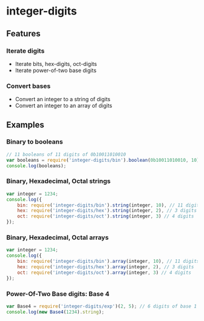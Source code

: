 
# integer-digits

## Features

### Iterate digits

 * Iterate bits, hex-digits, oct-digits
 * Iterate power-of-two base digits

### Convert bases

 * Convert an integer to a string of digits
 * Convert an integer to an array of digits

## Examples

### Binary to booleans

```javascript
// 11 booleans of 11 digits of 0b10011010010
var booleans = require('integer-digits/bin').boolean(0b10011010010, 10);
console.log(booleans);
```

### Binary, Hexadecimal, Octal strings

```javascript
var integer = 1234;
console.log({
	bin: require('integer-digits/bin').string(integer, 10), // 11 digits
	hex: require('integer-digits/hex').string(integer, 2), // 3 digits
	oct: require('integer-digits/oct').string(integer, 3) // 4 digits
});
```

### Binary, Hexadecimal, Octal arrays

```javascript
var integer = 1234;
console.log({
	bin: require('integer-digits/bin').array(integer, 10), // 11 digits
	hex: require('integer-digits/hex').array(integer, 2), // 3 digits
	oct: require('integer-digits/oct').array(integer, 3) // 4 digits
});
```

### Power-Of-Two Base digits: Base 4

```javascript
var Base4 = require('integer-digits/exp')(2, 5); // 6 digits of base 1 << 2 (i.e. 4)
console.log(new Base4(1234).string);
```
